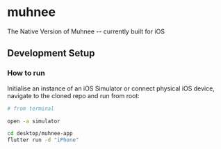 # muhnee

The Native Version of Muhnee -- currently built for iOS

## Development Setup

### How to run 

Initialise an instance of an iOS Simulator or connect physical iOS device, navigate to the cloned repo and run from root:

```sh
# from terminal 

open -a simulator 

cd desktop/muhnee-app
flutter run -d "iPhone"
```
